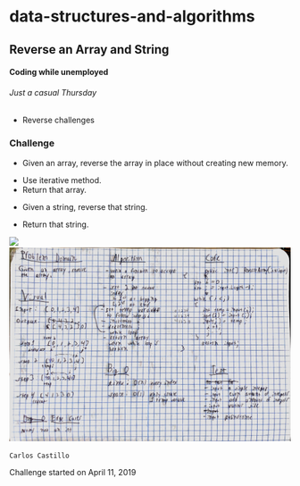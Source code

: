 # data-structures-and-algorithms

## Reverse an Array and String

#### Coding while unemployed
###### Just a casual Thursday
* Reverse challenges

### Challenge
* Given an array, reverse the array in place without creating new memory.
- Use iterative method.
- Return that array.

* Given a string, reverse that string.
- Return that string.


![](../../assets/ReverseArray?raw=true)
![](../../assets/ReverseArray.jpg?raw=true)

```
Carlos Castillo
```
Challenge started on April 11, 2019
